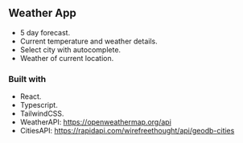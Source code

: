 ## Weather App

- 5 day forecast.
- Current temperature and weather details.
- Select city with autocomplete.
- Weather of current location.

### Built with

- React.
- Typescript.
- TailwindCSS.
- WeatherAPI: https://openweathermap.org/api
- CitiesAPI: https://rapidapi.com/wirefreethought/api/geodb-cities
